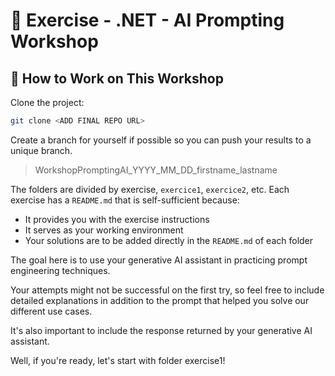 # 📝 Exercise - .NET - AI Prompting Workshop

## 🎯 How to Work on This Workshop

Clone the project:

```bash
git clone <ADD FINAL REPO URL>
```

Create a branch for yourself if possible so you can push your results to a unique branch.

> WorkshopPromptingAI_YYYY_MM_DD_firstname_lastname

The folders are divided by exercise, `exercice1`, `exercice2`, etc. Each exercise has a `README.md` that is
self-sufficient because:

- It provides you with the exercise instructions
- It serves as your working environment
- Your solutions are to be added directly in the `README.md` of each folder

The goal here is to use your generative AI assistant in practicing prompt engineering techniques.

Your attempts might not be successful on the first try, so feel free to include detailed explanations in addition to the
prompt that helped you solve our different use cases.

It's also important to include the response returned by your generative AI assistant.

Well, if you're ready, let's start with folder exercise1!